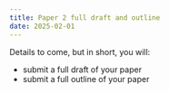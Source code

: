 ```yaml
---
title: Paper 2 full draft and outline
date: 2025-02-01
---
```


Details to come, but in short, you will:

- submit a full draft of your paper
- submit a full outline of your paper

<!-- next time:

- make clear the thesis and main outline points should be directly from the paper, maybe exclude the subpoints?
- could do just topic sentences but arranged into hierarchy
- add examples of good outlines
- maybe 2 parts: topic sentence and purpose of paragraph? but isn't that redundant, wouldn't the purpose just be to convey a claim?
- need to add something making clear that you don't explain the source and go through the arguments just to do it, but only when needed for the thesis. Can use planning/p2-8 outline problem as an example.
- put word count limit on outline?
- want to add video or resource showing how to work back and forth between an outline and document
- for outline formats, specify limited number of subpoints



## Assignment purpose

Write a complete draft and outline of Paper 2 to receive feedback before the final paper is due.

## Logistics

- This assignment has two parts: a full draft of Paper 2 and on outline of Paper 2, which is a bit different than previous outlines in this course (described below).
- There is no word count requirement for this assignment, but be mindful of the word count of 2250-2750 for the final paper. There is no word count requirement for the outline.
- The paper should have a reference list including 4 or more sources, but don't include the reference list in the word count.
- On the reference list, only include sources actually cited in the paper with in-text citations.
- Highlight your thesis in yellow (2 sentences max).
- Highlight the topic sentence in each body paragraph in light blue
	- the introduction will not have a highlighted topic sentence
	- max one topic sentence per paragraph
	- topic sentences are almost always the first or second sentence in the paragraph
- Feedback questions: on your draft and/or outline, please use the Word "comment" feature to ask me up to 10 questions. I will prioritize answering those questions in my feedback.

## Guidelines

- Re-read the Paper 2 overview page and make sure you understand the goals and structure of the expected paper. Ask if you have any questions. Carefully follow the paper formatting guidelines.
- The full draft should be as complete as possible, including a properly formatted reference list, word count, and GenAI link/statement.
- The outline will be slightly different from previous outlines in that you will use your actual topic sentences from the draft as your points and subpoints:
	- your points and subpoints in the outline should be the exact topic sentences from the paragraphs in your draft, and all paragraphs should be represented in the outline
	- this guideline means that your outline will have the same number of points as you have paragraphs in the draft
	- if you copy your topic sentences into the outline, and the outline doesn't make sense when you do it this way, it is ok to write the points in different words and then follow each one with a quoted topic sentence from your paper draft (but the basic content of each point should match the topic sentence)
	- work back and forth between the outline and the draft, checking that:
		- all subpoints support their main points, and that the main points all support the thesis
		- there are no subpoints outside the scope of their main point and no main points outside the scope of the thesis
		- points are fully supported by their subpoints (i.e. no part of  claim is not supported) and the thesis is fully supported by the main points
	- if you have trouble making the outline and draft work together in this way, just do your best and include a note explaining why you had trouble working with this guideline (to help me improve the assignment in the future).

### Content checklist:

- does your introduction clarify 1) the academic conversation, 2) what your source argues to contribute to that conversation, and 3) what you say in response to the source that also contributes to that conversation?
- is your thesis (2 sentences max) highlighted in yellow?
- is your thesis an argumentative claim rather than a description of what you intend to do in the paper?
- are your topic sentences highlighted in light blue?
- is every paragraph about just one main idea? Is that idea fully captured in the topic sentence? (this means that paragraphs shouldn't have sentences that are outside the scope of the topic sentence)
- does your analysis really relate to source arguments that are central to the phenomenon they aim to explain, rather than side points that don't have significant implications for understanding that phenomenon? (in other words, are you talking about something that is significant to the overall argument? if your source agreed with your comments, would they have to change their conclusions in any way?)
- do you relate your analysis and claims to the relevant academic conversation?
- do you consider counterexamples or objections and include them where appropriate?
- did you check for the most important writing issues from Paper 1 and make sure your draft addresses those issues?

## Submission

- Submit both parts of this assignment on Canvas as one document. The outline should come after the reference list and should start on a new page.
- Please follow paper guidelines, include a GenAI link or non-use statement, and submit an updated workload report under Exercise 10.

After this conference, you can email me short questions that I can quickly answer. You can also request an in-person meeting and I'll do my best to accommodate you. Unfortunately, I am not able to provide feedback on emailed drafts or paper sections outside of submitted assignments. -->
